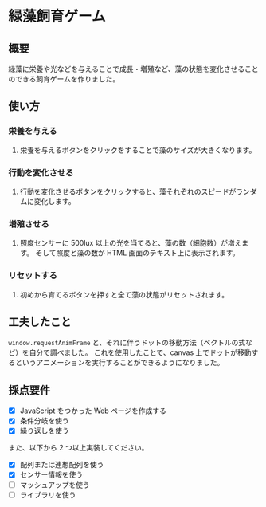 # 緑藻飼育ゲーム

## 概要

緑藻に栄養や光などを与えることで成長・増殖など、藻の状態を変化させることのできる飼育ゲームを作りました。

## 使い方

### 栄養を与える

1.  栄養を与えるボタンをクリックをすることで藻のサイズが大きくなります。

### 行動を変化させる

1.  行動を変化させるボタンをクリックすると、藻それぞれのスピードがランダムに変化します。

### 増殖させる

1.  照度センサーに 500lux 以上の光を当てると、藻の数（細胞数）が増えます。
    そして照度と藻の数が HTML 画面のテキスト上に表示されます。

### リセットする

1.  初めから育てるボタンを押すと全て藻の状態がリセットされます。

## 工夫したこと

`window.requestAnimFrame` と、それに伴うドットの移動方法（ベクトルの式など）を自分で調べました。
これを使用したことで、canvas 上でドットが移動するというアニメーションを実行することができるようになりました。

## 採点要件

- [x] JavaScript をつかった Web ページを作成する
- [x] 条件分岐を使う
- [x] 繰り返しを使う

また、以下から 2 つ以上実装してください。

- [x] 配列または連想配列を使う
- [x] センサー情報を使う
- [ ] マッシュアップを使う
- [ ] ライブラリを使う
